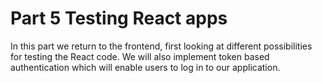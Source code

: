 # Part 5 Testing React apps

In this part we return to the frontend, first looking at different possibilities for testing the React code. We will also implement token based authentication which will enable users to log in to our application.
